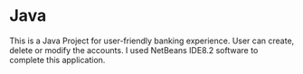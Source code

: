 # Java
This is a Java Project for user-friendly banking experience.
User can create, delete or modify the accounts.
I used NetBeans IDE8.2 software to complete this application.
